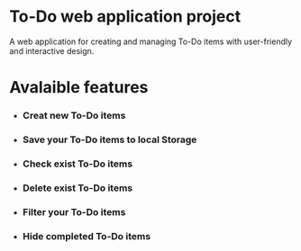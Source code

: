 # To-Do web application project
A web application for creating and managing To-Do items with user-friendly and interactive design. 

# Avalaible features 
* ### Creat new To-Do items
* ### Save your To-Do items to local Storage
* ### Check exist To-Do items
* ### Delete exist To-Do items
* ### Filter your To-Do items 
* ### Hide completed To-Do items 
